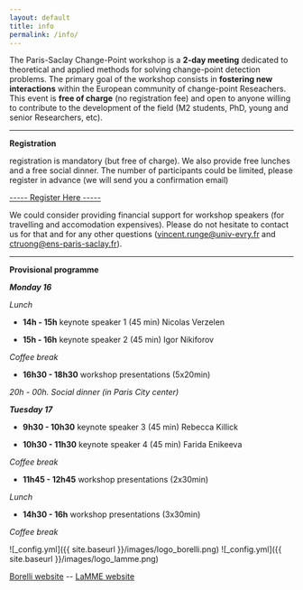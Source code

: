 ```yaml
---
layout: default
title: info
permalink: /info/
---
```



The Paris-Saclay Change-Point workshop is a **2-day meeting** dedicated to theoretical and applied methods for solving change-point detection problems. The primary goal of the workshop consists in **fostering new interactions** within the European community of change-point Reseachers. This event is **free of charge** (no registration fee) and open to anyone willing to contribute to the development of the field (M2 students, PhD, young and senior Researchers, etc). 


***

**Registration**

registration is mandatory (but free of charge).
We also provide free lunches and a free social dinner. The number of participants could be limited, please register in advance (we will send you a confirmation email)

[          ----- Register Here -----](https://docs.google.com/forms/d/e/1FAIpQLSdrJDJYCFtiO1Pe1R85hQrI1LLHs-W2fCg9wWRxKjeeWaZckg/viewform?usp=sf_link)



We could consider providing financial support for workshop speakers (for travelling and accomodation expensives). Please do not hesitate to contact us for that and for any other questions (<vincent.runge@univ-evry.fr> and <ctruong@ens-paris-saclay.fr>). 

***

**Provisional programme**

***Monday 16***

*Lunch*

- **14h - 15h**	keynote speaker 1 (45 min) Nicolas Verzelen

- **15h - 16h** keynote speaker 2 (45 min) Igor Nikiforov

*Coffee break*

- **16h30 - 18h30** workshop presentations (5x20min)

*20h - 00h. Social dinner (in Paris City center)*



***Tuesday 17***

- **9h30 - 10h30**	keynote speaker 3 (45 min) Rebecca Killick

- **10h30 - 11h30**	keynote speaker 4 (45 min) Farida Enikeeva

*Coffee break*

- **11h45 - 12h45**	workshop presentations (2x30min)

*Lunch*

-  **14h30 - 16h**	workshop presentations (3x30min)

*Coffee break*


![_config.yml]({{ site.baseurl }}/images/logo_borelli.png)
![_config.yml]({{ site.baseurl }}/images/logo_lamme.png)

[Borelli website](https://centreborelli.ens-paris-saclay.fr/fr)   --       [LaMME website](http://www.math-evry.cnrs.fr/doku.php)



